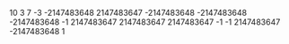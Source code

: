 10
3
7
-3
-2147483648
2147483647
-2147483648
-2147483648
-2147483648
-1
2147483647
2147483647
2147483647
-1
-1
2147483647
-2147483648
1